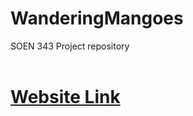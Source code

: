 # WanderingMangoes
SOEN 343 Project repository<br/><br/>

# [Website Link](https://wm.happyfir.com/)

